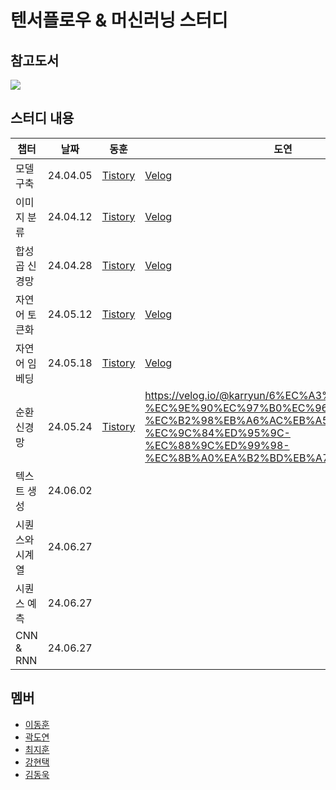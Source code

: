 # 텐서플로우 & 머신러닝 스터디

## 참고도서
<a href='https://www.oreilly.com/library/view/ai-and-machine/9781492078180/'><img src='https://learning.oreilly.com/library/cover/9781492078180/250w/'/></a>

## 스터디 내용
|챕터|날짜|동훈|도연|지훈|현택|동욱|
|---|---|---|---|---|---|---|
|모델 구축|24.04.05|[Tistory](https://h000ny.tistory.com/entry/TensorFlow-01-1%EC%B0%A8-%EB%B0%A9%EC%A0%95%EC%8B%9D-%ED%95%99%EC%8A%B5%ED%95%98%EA%B8%B0)|[Velog](https://velog.io/@karryun/%ED%85%90%EC%84%9C%ED%94%8C%EB%A1%9C%EC%9A%B0-%EC%8A%A4%ED%84%B0%EB%94%94-1%EC%A3%BC%EC%B0%A8AID)|[Notion](https://quark-mangosteen-fe1.notion.site/1-1-5c2f1193993c48199db7e7c110d90733)|[Tistory](https://corntofu.tistory.com/3)|[Tistory](https://shortwook.tistory.com/2)|
|이미지 분류|24.04.12|[Tistory](https://h000ny.tistory.com/entry/TensorFlow-01-%EC%9D%98%EB%A5%98-%EC%95%84%EC%9D%B4%ED%85%9C-%EC%9D%B8%EC%8B%9D%ED%95%98%EA%B8%B0)|[Velog](https://velog.io/@karryun/%ED%85%90%EC%84%9C%ED%94%8C%EB%A1%9C%EC%9A%B0-%EC%8A%A4%ED%84%B0%EB%94%94-2%EC%A3%BC%EC%B0%A8AID)|[Notion](https://quark-mangosteen-fe1.notion.site/2-36f7b6a80e084c31b8a4904e4faf4858)|[Tistory](https://corntofu.tistory.com/4)|[Tistory](https://shortwook.tistory.com/3)|
|합성곱 신경망|24.04.28|[Tistory](https://h000ny.tistory.com/entry/TensorFlow-03-1-%ED%95%A9%EC%84%B1%EA%B3%B1-%EC%8B%A0%EA%B2%BD%EB%A7%9D%EC%9C%BC%EB%A1%9C-%EC%9D%B4%EB%AF%B8%EC%A7%80-%EB%B6%84%EB%A5%98%ED%95%98%EA%B8%B0)|[Velog](https://velog.io/@karryun/3%EC%A3%BC%EC%B0%A8-%ED%8A%B9%EC%A7%95-%EA%B0%90%EC%A7%80%ED%95%A9%EC%84%B1%EA%B3%B1-%EC%8B%A0%EA%B2%BD%EB%A7%9D)|[Notion](https://quark-mangosteen-fe1.notion.site/3-baf2fff9d5aa405f9d63de6d9cf3b681)|[Tistory](https://corntofu.tistory.com/5)|[Tistory](https://shortwook.tistory.com/4)|
|자연어 토큰화|24.05.12|[Tistory](https://h000ny.tistory.com/entry/Tensorflow-04-%EC%9E%90%EC%97%B0%EC%96%B4-%EC%B2%98%EB%A6%AC-Tokneizer)|[Velog](https://velog.io/@karryun/4%EC%A3%BC%EC%B0%A8-%EC%9E%90%EC%97%B0%EC%96%B4-%EC%B2%98%EB%A6%AC-%EC%86%8C%EA%B0%9C%B2%BD%EB%A7%9D)||[Tistory](https://corntofu.tistory.com/6)||
|자연어 임베딩|24.05.18|[Tistory](https://h000ny.tistory.com/entry/Tensorflow-05-%EC%9E%90%EC%97%B0%EC%96%B4-%EC%B2%98%EB%A6%AC-Embedding)|[Velog](https://velog.io/@karryun/5%EC%A3%BC%EC%B0%A8-%EC%9E%84%EB%B2%A0%EB%94%A9%EC%9D%84-%EC%82%AC%EC%9A%A9%ED%95%9C-%EA%B0%90%EC%84%B1-%ED%94%84%EB%A1%9C%EA%B7%B8%EB%9E%98%EB%B0%8D)|
|순환 신경망|24.05.24|[Tistory](https://h000ny.tistory.com/entry/Tensorflow-06-%EC%88%9C%ED%99%98-%EC%8B%A0%EA%B2%BD%EB%A7%9D-LSTM)|https://velog.io/@karryun/6%EC%A3%BC%EC%B0%A8-%EC%9E%90%EC%97%B0%EC%96%B4-%EC%B2%98%EB%A6%AC%EB%A5%BC-%EC%9C%84%ED%95%9C-%EC%88%9C%ED%99%98-%EC%8B%A0%EA%B2%BD%EB%A7%9D|
|텍스트 생성|24.06.02|
|시퀀스와 시계열|24.06.27|
|시퀀스 예측|24.06.27|
|CNN & RNN|24.06.27|



## 멤버
- [이동훈](https://github.com/bluelemon61)
- [곽도연](https://github.com/Karryun)
- [최지훈](https://github.com/zihoonman)
- [강현택](https://github.com/radicalparty)
- [김동욱](https://github.com/shortwook)
